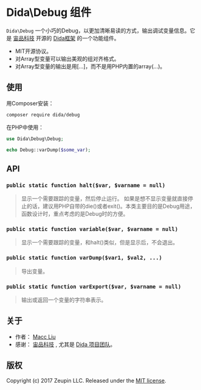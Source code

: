 # Dida\Debug 组件

`Dida\Debug` 一个小巧的Debug，以更加清晰易读的方式，输出调试变量信息。它是 [宙品科技](http://zeupin.com) 开源的 [Dida框架](http://dida.zeupin.com) 的一个功能组件。

* MIT开源协议。
* 对Array型变量可以输出美观的组对齐格式。
* 对Array型变量的输出是用[...]，而不是用PHP内置的array(...)。

## 使用

用Composer安装：

```bash
composer require dida/debug
```

在PHP中使用：

```php
use Dida\Debug\Debug;

echo Debug::varDump($some_var);
```

## API

### `public static function halt($var, $varname = null)`

> 显示一个需要跟踪的变量，然后停止运行。
> 如果是想不显示变量就直接停止的话，建议用PHP自带的die()或者exit()。本类主要目的是Debug用途，函数设计时，重点考虑的是Debug时的方便。

### `public static function variable($var, $varname = null)`

> 显示一个需要跟踪的变量，和halt()类似，但是显示后，不会退出。

### `public static function varDump($var1, $val2, ...)`

> 导出变量。

### `public static function varExport($var, $varname = null)`

> 输出或返回一个变量的字符串表示。

## 关于

* 作者： [Macc Liu](https://github.com/maccliu)
* 感谢： [宙品科技](http://zeupin.com) , 尤其是 [Dida 项目团队](http://dida.zeupin.com)。

## 版权

Copyright (c) 2017 Zeupin LLC. Released under the [MIT license](LICENSE).